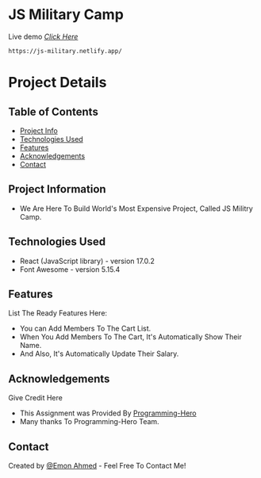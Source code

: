 # JS Military Camp
Live demo [_Click Here_](https://js-military.netlify.app)

```
https://js-military.netlify.app/
```


# Project Details

## Table of Contents
* [Project Info](#project-information)
* [Technologies Used](#technologies-used)
* [Features](#features)
* [Acknowledgements](#acknowledgements)
* [Contact](#contact)


## Project Information
- We Are Here To Build World's Most Expensive Project, Called JS Militry Camp.



## Technologies Used
- React (JavaScript library) - version 17.0.2
- Font Awesome - version 5.15.4


## Features
List The Ready Features Here:
- You can Add Members To The Cart List.
- When You Add Members To The Cart, It's Automatically Show Their Name.
- And Also, It's Automatically Update Their Salary.


## Acknowledgements
Give Credit Here
- This Assignment was Provided By [Programming-Hero](https://web.programming-hero.com/)
- Many thanks To Programming-Hero Team.


## Contact
Created by [@Emon Ahmed](https://www.emonahmed.com/) - Feel Free To Contact Me!